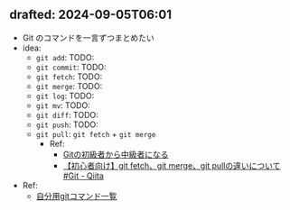 drafted: 2024-09-05T06:01
---

- Git のコマンドを一言ずつまとめたい
- idea:
    - `git add`: TODO:
    - `git commit`: TODO:
    - `git fetch`: TODO:
    - `git merge`: TODO:
    - `git log`: TODO:
    - `git mv`: TODO:
    - `git diff`: TODO:
    - `git push`: TODO:
    - `git pull`: `git fetch` + `git merge`
        - Ref:
            - [Gitの初級者から中級者になる](https://zenn.dev/coder_ka/articles/1424213850674e)
            - [【初心者向け】git fetch、git merge、git pullの違いについて #Git - Qiita](https://qiita.com/wann/items/688bc17460a457104d7d)
- Ref:
    - [自分用gitコマンド一覧](https://zenn.dev/shobute/articles/e20b4bc762ce83)
